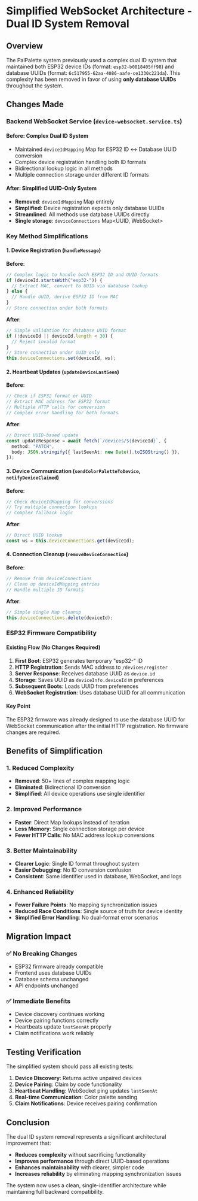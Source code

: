 # Simplified WebSocket Architecture - Dual ID System Removal

## Overview

The PalPalette system previously used a complex dual ID system that maintained both ESP32 device IDs (format: `esp32-b0818405ff98`) and database UUIDs (format: `6c517955-62aa-4086-aafe-ce1330c221da`). This complexity has been removed in favor of using **only database UUIDs** throughout the system.

## Changes Made

### Backend WebSocket Service (`device-websocket.service.ts`)

#### Before: Complex Dual ID System

- Maintained `deviceIdMapping` Map for ESP32 ID ↔ Database UUID conversion
- Complex device registration handling both ID formats
- Bidirectional lookup logic in all methods
- Multiple connection storage under different ID formats

#### After: Simplified UUID-Only System

- **Removed**: `deviceIdMapping` Map entirely
- **Simplified**: Device registration expects only database UUIDs
- **Streamlined**: All methods use database UUIDs directly
- **Single storage**: `deviceConnections` Map<UUID, WebSocket>

### Key Method Simplifications

#### 1. Device Registration (`handleMessage`)

**Before**:

```typescript
// Complex logic to handle both ESP32 ID and UUID formats
if (deviceId.startsWith("esp32-")) {
  // Extract MAC, convert to UUID via database lookup
} else {
  // Handle UUID, derive ESP32 ID from MAC
}
// Store connection under both formats
```

**After**:

```typescript
// Simple validation for database UUID format
if (!deviceId || deviceId.length < 30) {
  // Reject invalid format
}
// Store connection under UUID only
this.deviceConnections.set(deviceId, ws);
```

#### 2. Heartbeat Updates (`updateDeviceLastSeen`)

**Before**:

```typescript
// Check if ESP32 format or UUID
// Extract MAC address for ESP32 format
// Multiple HTTP calls for conversion
// Complex error handling for both formats
```

**After**:

```typescript
// Direct UUID-based update
const updateResponse = await fetch(`/devices/${deviceId}`, {
  method: "PATCH",
  body: JSON.stringify({ lastSeenAt: new Date().toISOString() }),
});
```

#### 3. Device Communication (`sendColorPaletteToDevice`, `notifyDeviceClaimed`)

**Before**:

```typescript
// Check deviceIdMapping for conversions
// Try multiple connection lookups
// Complex fallback logic
```

**After**:

```typescript
// Direct UUID lookup
const ws = this.deviceConnections.get(deviceId);
```

#### 4. Connection Cleanup (`removeDeviceConnection`)

**Before**:

```typescript
// Remove from deviceConnections
// Clean up deviceIdMapping entries
// Handle multiple ID formats
```

**After**:

```typescript
// Simple single Map cleanup
this.deviceConnections.delete(deviceId);
```

### ESP32 Firmware Compatibility

#### Existing Flow (No Changes Required)

1. **First Boot**: ESP32 generates temporary "esp32-" ID
2. **HTTP Registration**: Sends MAC address to `/devices/register`
3. **Server Response**: Receives database UUID as `device.id`
4. **Storage**: Saves UUID as `deviceInfo.deviceId` in preferences
5. **Subsequent Boots**: Loads UUID from preferences
6. **WebSocket Registration**: Uses database UUID for all communication

#### Key Point

The ESP32 firmware was already designed to use the database UUID for WebSocket communication after the initial HTTP registration. No firmware changes are required.

## Benefits of Simplification

### 1. Reduced Complexity

- **Removed**: 50+ lines of complex mapping logic
- **Eliminated**: Bidirectional ID conversion
- **Simplified**: All device operations use single identifier

### 2. Improved Performance

- **Faster**: Direct Map lookups instead of iteration
- **Less Memory**: Single connection storage per device
- **Fewer HTTP Calls**: No MAC address lookup conversions

### 3. Better Maintainability

- **Clearer Logic**: Single ID format throughout system
- **Easier Debugging**: No ID conversion confusion
- **Consistent**: Same identifier used in database, WebSocket, and logs

### 4. Enhanced Reliability

- **Fewer Failure Points**: No mapping synchronization issues
- **Reduced Race Conditions**: Single source of truth for device identity
- **Simplified Error Handling**: No dual-format error scenarios

## Migration Impact

### ✅ No Breaking Changes

- ESP32 firmware already compatible
- Frontend uses database UUIDs
- Database schema unchanged
- API endpoints unchanged

### ✅ Immediate Benefits

- Device discovery continues working
- Device pairing functions correctly
- Heartbeats update `lastSeenAt` properly
- Claim notifications work reliably

## Testing Verification

The simplified system should pass all existing tests:

1. **Device Discovery**: Returns active unpaired devices
2. **Device Pairing**: Claim by code functionality
3. **Heartbeat Handling**: WebSocket ping updates `lastSeenAt`
4. **Real-time Communication**: Color palette sending
5. **Claim Notifications**: Device receives pairing confirmation

## Conclusion

The dual ID system removal represents a significant architectural improvement that:

- **Reduces complexity** without sacrificing functionality
- **Improves performance** through direct UUID-based operations
- **Enhances maintainability** with clearer, simpler code
- **Increases reliability** by eliminating mapping synchronization issues

The system now uses a clean, single-identifier architecture while maintaining full backward compatibility.
